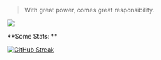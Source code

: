 > With great power, comes great responsibility.

![](https://github.com/FawazBinSaleem/FawazBinSaleem/blob/main/spiderman-home-coming-leap-d9ltaq4h8p13h7ds.gif)


**Some Stats: **

[![GitHub Streak](https://streak-stats.demolab.com/?user=FawazBinSaleem)](https://git.io/streak-stats)
